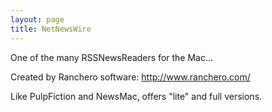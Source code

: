 ```yaml
---
layout: page
title: NetNewsWire
---
```


One of the many RSSNewsReaders for the Mac...

Created by Ranchero software: http://www.ranchero.com/

Like PulpFiction and NewsMac, offers "lite" and full versions.

